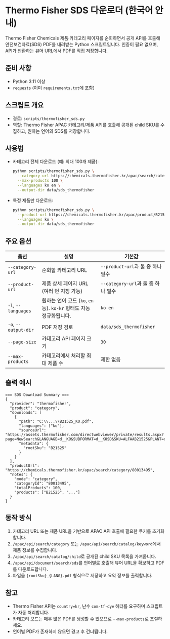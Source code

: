 # Thermo Fisher SDS 다운로더 (한국어 안내)

Thermo Fisher Chemicals 제품·카테고리 페이지를 순회하면서 공개 API를 호출해 안전보건자료(SDS) PDF를 내려받는 Python 스크립트입니다. 인증이 필요 없으며, API가 반환하는 뷰어 URL에서 PDF를 직접 저장합니다.

## 준비 사항
- Python 3.11 이상
- `requests` (이미 `requirements.txt`에 포함)

## 스크립트 개요
- 경로: `scripts/thermofisher_sds.py`
- 역할: Thermo Fisher APAC 카테고리/제품 API를 호출해 공개된 child SKU를 수집하고, 원하는 언어의 SDS를 저장합니다.

## 사용법
- 카테고리 전체 다운로드 (예: 최대 100개 제품):
  ```bash
  python scripts/thermofisher_sds.py \
    --category-url https://chemicals.thermofisher.kr/apac/search/category/80013495 \
    --max-products 100 \
    --languages ko en \
    --output-dir data/sds_thermofisher
  ```
- 특정 제품만 다운로드:
  ```bash
  python scripts/thermofisher_sds.py \
    --product-url https://chemicals.thermofisher.kr/apac/product/B21525 \
    --languages ko \
    --output-dir data/sds_thermofisher
  ```

## 주요 옵션
| 옵션 | 설명 | 기본값 |
| --- | --- | --- |
| `--category-url` | 순회할 카테고리 URL | `--product-url`과 둘 중 하나 필수 |
| `--product-url` | 제품 상세 페이지 URL (여러 번 지정 가능) | `--category-url`과 둘 중 하나 필수 |
| `-l`, `--languages` | 원하는 언어 코드 (`ko`, `en` 등). `ko-kr` 형태도 자동 정규화됩니다. | `ko en` |
| `-o`, `--output-dir` | PDF 저장 경로 | `data/sds_thermofisher` |
| `--page-size` | 카테고리 API 페이지 크기 | `30` |
| `--max-products` | 카테고리에서 처리할 최대 제품 수 | 제한 없음 |

## 출력 예시
```
=== SDS Download Summary ===
{
  "provider": "thermofisher",
  "product": "category",
  "downloads": [
    {
      "path": "C:\\...\\B21525_KO.pdf",
      "languages": ["ko"],
      "sourceUrl": "https://assets.thermofisher.com/directwebviewer/private/results.aspx?page=NewSearch&LANGUAGE=d__KO&SUBFORMAT=d__KOSD&SKU=ALFAAB21525&PLANT=d__ALF",
      "metadata": {
        "rootSku": "B21525"
      }
    }
  ],
  "productUrl": "https://chemicals.thermofisher.kr/apac/search/category/80013495",
  "notes": {
    "mode": "category",
    "categoryId": "80013495",
    "totalProducts": 100,
    "products": ["B21525", "..."]
  }
}
```

## 동작 방식
1. 카테고리 URL 또는 제품 URL을 기반으로 APAC API 호출에 필요한 쿠키를 초기화합니다.
2. `/apac/api/search/category` 또는 `/apac/api/search/catalog/keyword`에서 제품 정보를 수집합니다.
3. `/apac/api/search/catalog/child`로 공개된 child SKU 목록을 가져옵니다.
4. `/apac/api/document/search/sds`를 언어별로 호출해 뷰어 URL을 확보하고 PDF를 다운로드합니다.
5. 파일을 `{rootSku}_{LANG}.pdf` 형식으로 저장하고 요약 정보를 출력합니다.

## 참고
- Thermo Fisher API는 `country=kr`, 난수 `com-tf-dye` 헤더를 요구하며 스크립트가 자동 처리합니다.
- 카테고리 모드는 매우 많은 PDF를 생성할 수 있으므로 `--max-products`로 조절하세요.
- 언어별 PDF가 존재하지 않으면 경고 후 건너뜁니다.
